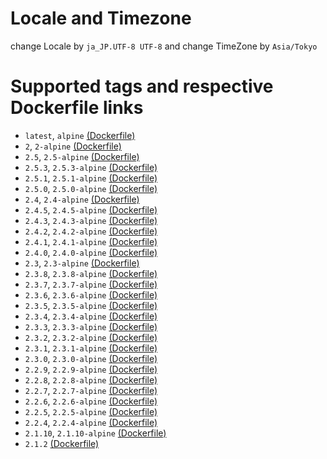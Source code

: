 # Locale and Timezone

change Locale by `ja_JP.UTF-8 UTF-8`
and
change TimeZone by `Asia/Tokyo`

# Supported tags and respective Dockerfile links

* `latest`, `alpine` [(Dockerfile)](https://github.com/gendosu/docker-ruby)
* `2`, `2-alpine` [(Dockerfile)](https://github.com/gendosu/docker-ruby/blob/2)
* `2.5`, `2.5-alpine` [(Dockerfile)](https://github.com/gendosu/docker-ruby/blob/2.5)
* `2.5.3`, `2.5.3-alpine` [(Dockerfile)](https://github.com/gendosu/docker-ruby/blob/2.5.3)
* `2.5.1`, `2.5.1-alpine` [(Dockerfile)](https://github.com/gendosu/docker-ruby/blob/2.5.1)
* `2.5.0`, `2.5.0-alpine` [(Dockerfile)](https://github.com/gendosu/docker-ruby/blob/2.5.0)
* `2.4`, `2.4-alpine` [(Dockerfile)](https://github.com/gendosu/docker-ruby/blob/2.4)
* `2.4.5`, `2.4.5-alpine` [(Dockerfile)](https://github.com/gendosu/docker-ruby/blob/2.4.5)
* `2.4.3`, `2.4.3-alpine` [(Dockerfile)](https://github.com/gendosu/docker-ruby/blob/2.4.3)
* `2.4.2`, `2.4.2-alpine` [(Dockerfile)](https://github.com/gendosu/docker-ruby/blob/2.4.2)
* `2.4.1`, `2.4.1-alpine` [(Dockerfile)](https://github.com/gendosu/docker-ruby/blob/2.4.1)
* `2.4.0`, `2.4.0-alpine` [(Dockerfile)](https://github.com/gendosu/docker-ruby/blob/2.4.0)
* `2.3`, `2.3-alpine` [(Dockerfile)](https://github.com/gendosu/docker-ruby/blob/2.3)
* `2.3.8`, `2.3.8-alpine` [(Dockerfile)](https://github.com/gendosu/docker-ruby/blob/2.3.8)
* `2.3.7`, `2.3.7-alpine` [(Dockerfile)](https://github.com/gendosu/docker-ruby/blob/2.3.7)
* `2.3.6`, `2.3.6-alpine` [(Dockerfile)](https://github.com/gendosu/docker-ruby/blob/2.3.6)
* `2.3.5`, `2.3.5-alpine` [(Dockerfile)](https://github.com/gendosu/docker-ruby/blob/2.3.5)
* `2.3.4`, `2.3.4-alpine` [(Dockerfile)](https://github.com/gendosu/docker-ruby/blob/2.3.4)
* `2.3.3`, `2.3.3-alpine` [(Dockerfile)](https://github.com/gendosu/docker-ruby/blob/2.3.3)
* `2.3.2`, `2.3.2-alpine` [(Dockerfile)](https://github.com/gendosu/docker-ruby/blob/2.3.2)
* `2.3.1`, `2.3.1-alpine` [(Dockerfile)](https://github.com/gendosu/docker-ruby/blob/2.3.1)
* `2.3.0`, `2.3.0-alpine` [(Dockerfile)](https://github.com/gendosu/docker-ruby/blob/2.3.0)
* `2.2.9`, `2.2.9-alpine` [(Dockerfile)](https://github.com/gendosu/docker-ruby/blob/2.2.9)
* `2.2.8`, `2.2.8-alpine` [(Dockerfile)](https://github.com/gendosu/docker-ruby/blob/2.2.8)
* `2.2.7`, `2.2.7-alpine` [(Dockerfile)](https://github.com/gendosu/docker-ruby/blob/2.2.7)
* `2.2.6`, `2.2.6-alpine` [(Dockerfile)](https://github.com/gendosu/docker-ruby/blob/2.2.6)
* `2.2.5`, `2.2.5-alpine` [(Dockerfile)](https://github.com/gendosu/docker-ruby/blob/2.2.5)
* `2.2.4`, `2.2.4-alpine` [(Dockerfile)](https://github.com/gendosu/docker-ruby/blob/2.2.4)
* `2.1.10`, `2.1.10-alpine` [(Dockerfile)](https://github.com/gendosu/docker-ruby/blob/2.1.10)
* `2.1.2` [(Dockerfile)](https://github.com/gendosu/docker-ruby/blob/2.1.2)
